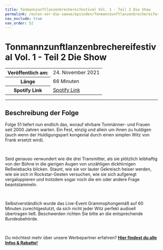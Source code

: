 ```yaml
---
title: Tonmannzunftlanzenbrechereifestival Vol. 1 - Teil 2 Die Show
permalink: /eulen-vor-die-saeue/episoden/Tonmannzunftlanzenbrechereifestival-Vol-1-Teil-2-Die-Show
nav_exclude: true
nav_order: 52
---
```


# Tonmannzunftlanzenbrechereifestival Vol. 1 - Teil 2 Die Show
<table class="resp-table dcf-table dcf-table-responsive dcf-table-bordered dcf-table-striped dcf-w-100%">
                    <tbody>
                        <tr>
                            <th scope="row">Veröffentlich am:</th>
                            <td data-label="Veröffentlich am:">24. November 2021</td>
                        </tr>
                        <tr>
                            <th scope="row">Länge </th>
                            <td data-label="Länge ">66 Minuten</td>
                        </tr><tr>
                                <th scope="row">Spotify Link</th>
                                <td data-label="Spotify Link"><a href="https://open.spotify.com/episode/5b0CBoK1X1IwDxyBYYxeoT">Spotify Link</a></td>
                            </tr></tbody>
                </table>

***

## Beschreibung der Folge

<div>
<p>Folge 51 liefert nun endlich das, worauf ehrbare Tonmänner- und Frauen seit 2000 Jahren warten. Ein Fest, einzig und allein um ihnen zu huldigen (auch wenn der Huldigungspart kongenial durch einen simplen Witz von Frank ersetzt wird). </p> <br> <p>Seid genauso verwundert wie die drei Transmitter, als sie plötzlich leibhaftig von der Bühne in die gierigen Augen von unzähligen dickhirnigen Reßwiebacks blicken. Staunt, wie sie vor lauter Gekreisch heiser werden, wie sie sich in Rockstar-Gesten versuchen, wie sie sich aufgeregt vergaloppieren und trotzdem sogar noch die ein oder andere Frage beantstammeln. </p> <br> <p>Selbstverständlich wurde das Live-Event Grammophongemäß auf 60 Minuten zurechtgestutzt, da sich nicht jeder Witz perfekt audioell übertragen ließ. Beschwerden richten Sie bitte an die entsprechende Bundesbehörde.</p> <br> <p>Du möchtest mehr über unsere Werbepartner erfahren? <a href="https://linktr.ee/EulenvordieSaeue"><strong>Hier findest du alle Infos & Rabatte!</strong></a></p>  
</div>

